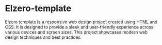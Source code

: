 # Elzero-template
Elzero template is a responsive web design project created using HTML and CSS. It is designed to provide a sleek and user-friendly experience across various devices and screen sizes. This project showcases modern web design techniques and best practices.
